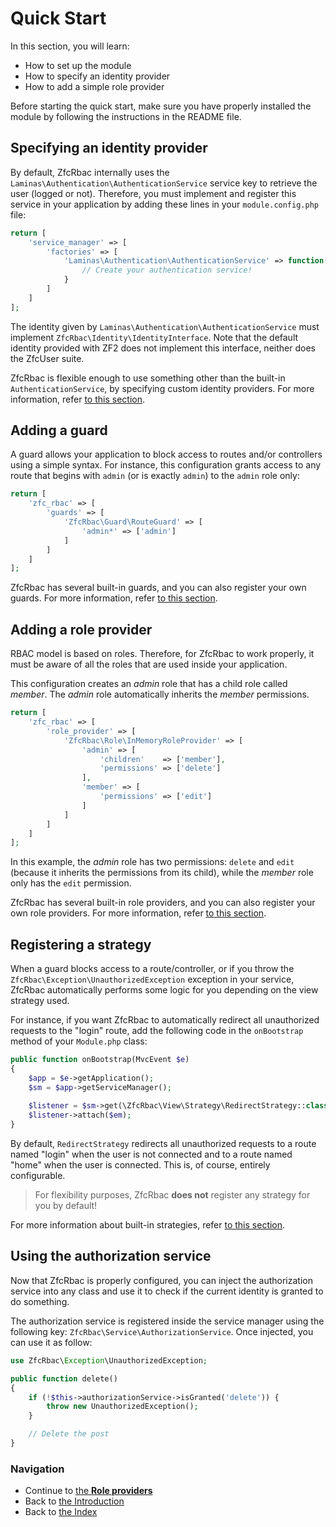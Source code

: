# Quick Start

In this section, you will learn:

* How to set up the module
* How to specify an identity provider
* How to add a simple role provider

Before starting the quick start, make sure you have properly installed the module by following the instructions in
the README file.

## Specifying an identity provider

By default, ZfcRbac internally uses the `Laminas\Authentication\AuthenticationService` service key to retrieve the user (logged or
not). Therefore, you must implement and register this service in your application by adding these lines in your `module.config.php` file:

```php
return [
    'service_manager' => [
        'factories' => [
	        'Laminas\Authentication\AuthenticationService' => function($sm) {
	            // Create your authentication service!
	        }
	    ]
    ]
];
```
The identity given by `Laminas\Authentication\AuthenticationService` must implement `ZfcRbac\Identity\IdentityInterface`. Note that the default identity provided with ZF2 does not implement this interface, neither does the ZfcUser suite.

ZfcRbac is flexible enough to use something other than the built-in `AuthenticationService`, by specifying custom
identity providers. For more information, refer [to this section](03.%20Role%20providers.md#identity-providers).

## Adding a guard

A guard allows your application to block access to routes and/or controllers using a simple syntax. For instance, this configuration
grants access to any route that begins with `admin` (or is exactly `admin`) to the `admin` role only:

```php
return [
    'zfc_rbac' => [
        'guards' => [
	        'ZfcRbac\Guard\RouteGuard' => [
                'admin*' => ['admin']
	        ]
        ]
    ]
];
```

ZfcRbac has several built-in guards, and you can also register your own guards. For more information, refer
[to this section](04.%20Guards.md#built-in-guards).

## Adding a role provider

RBAC model is based on roles. Therefore, for ZfcRbac to work properly, it must be aware of all the roles that are
used inside your application.

This configuration creates an *admin* role that has a child role called *member*. The *admin* role automatically
inherits the *member* permissions.

```php
return [
    'zfc_rbac' => [
        'role_provider' => [
	        'ZfcRbac\Role\InMemoryRoleProvider' => [
	            'admin' => [
	                'children'    => ['member'],
	                'permissions' => ['delete']
	            ],
		        'member' => [
		            'permissions' => ['edit']
		        ]
	        ]
	    ]
    ]
];
```

In this example, the *admin* role has two permissions: `delete` and `edit` (because it inherits the permissions from
its child), while the *member* role only has the `edit` permission.

ZfcRbac has several built-in role providers, and you can also register your own role providers. For more information,
refer [to this section](03.%20Role%20providers.md#built-in-role-providers).

## Registering a strategy

When a guard blocks access to a route/controller, or if you throw the `ZfcRbac\Exception\UnauthorizedException`
exception in your service, ZfcRbac automatically performs some logic for you depending on the view strategy used.

For instance, if you want ZfcRbac to automatically redirect all unauthorized requests to the "login" route, add
the following code in the `onBootstrap` method of your `Module.php` class:

```php
public function onBootstrap(MvcEvent $e)
{
    $app = $e->getApplication();
    $sm = $app->getServiceManager();
    
    $listener = $sm->get(\ZfcRbac\View\Strategy\RedirectStrategy::class);
    $listener->attach($em);
}
```

By default, `RedirectStrategy` redirects all unauthorized requests to a route named "login" when the user is not connected 
and to a route named "home" when the user is connected. This is, of course, entirely configurable.

> For flexibility purposes, ZfcRbac **does not** register any strategy for you by default!

For more information about built-in strategies, refer [to this section](05.%20Strategies.md#built-in-strategies).

## Using the authorization service

Now that ZfcRbac is properly configured, you can inject the authorization service into any class and use it to check
if the current identity is granted to do something.

The authorization service is registered inside the service manager using the following key: `ZfcRbac\Service\AuthorizationService`.
Once injected, you can use it as follow:

```php
use ZfcRbac\Exception\UnauthorizedException;

public function delete()
{
    if (!$this->authorizationService->isGranted('delete')) {
        throw new UnauthorizedException();
    }

    // Delete the post
}
```

### Navigation

* Continue to [the **Role providers**](03.%20Role%20providers.md)
* Back to [the Introduction](01.%20Introduction.md)
* Back to [the Index](README.md)
